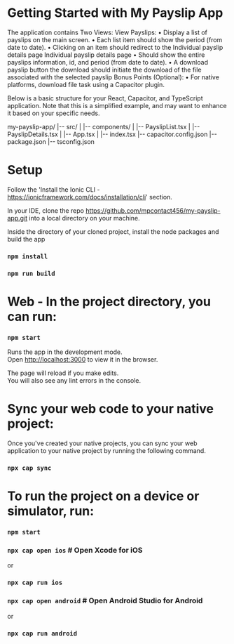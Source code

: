# Getting Started with My Payslip App

The application contains
Two Views: View Payslips:
• Display a list of payslips on the main screen.
• Each list item should show the period (from date to date).
• Clicking on an item should redirect to the Individual payslip details page
Individual payslip details page
• Should show the entire payslips information, id, and period (from date to date). 
• A download payslip button the download should initiate the download of the file associated with the selected payslip Bonus Points (Optional):
• For native platforms, download file task using a Capacitor plugin.

Below is a basic structure for your React, Capacitor, and TypeScript application. Note that this is a simplified example, and may want to enhance it based on your specific needs.

my-payslip-app/
|-- src/
|   |-- components/
|       |-- PayslipList.tsx
|       |-- PayslipDetails.tsx
|   |-- App.tsx
|   |-- index.tsx
|-- capacitor.config.json
|-- package.json
|-- tsconfig.json

# Setup

Follow the 'Install the Ionic CLI - https://ionicframework.com/docs/installation/cli' section.

In your IDE, clone the repo https://github.com/mpcontact456/my-payslip-app.git into a local directory on your machine.

Inside the directory of your cloned project, install the node packages and build the app

### `npm install`
### `npm run build`

# Web - In the project directory, you can run:

### `npm start`

Runs the app in the development mode.\
Open [http://localhost:3000](http://localhost:3000) to view it in the browser.

The page will reload if you make edits.\
You will also see any lint errors in the console.

# Sync your web code to your native project:

Once you've created your native projects, you can sync your web application to your native project by running the following command.

### `npx cap sync`


# To run the project on a device or simulator, run:

### `npm start`

### `npx cap open ios` # Open Xcode for iOS
or
### `npx cap run ios`

### `npx cap open android` # Open Android Studio for Android
or
### `npx cap run android`


